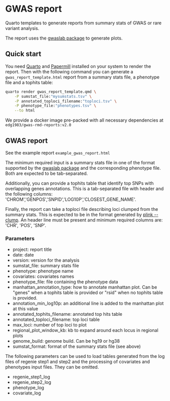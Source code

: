 # GWAS report

Quarto templates to generate reports from summary stats of GWAS or rare variant analysis.

The report uses the [gwaslab package](https://github.com/Cloufield/gwaslab/) to generate plots. 

## Quick start

You need [Quarto](https://quarto.org/) and [Papermill](https://papermill.readthedocs.io/en/latest/) installed on your system to render the report. Then with the following command you can generate a `gwas_report_template.html` report from a summary stats file, a phenotype file and a tophits table:

```bash
quarto render gwas_report_template.qmd \
	-P sumstat_file:"mysumstats.tsv" \
	-P annotated_toploci_filename:"toploci.tsv" \
	-P phenotype_file:"phenotypes.tsv" \
	--to html
```

We provide a docker image pre-packed with all necessary dependencies at `edg1983/gwas-rmd-reports:v2.0`

## GWAS report

See the example report `example_gwas_report.html`

The minimum required input is a summary stats file in one of the format supported by the [gwaslab package](https://github.com/Cloufield/formatbook) and the corresponding phenotype file. Both are expected to be tab-separated.

Additionally, you can provide a tophits table that identify top SNPs with overlapping genes annotations. This is a tab-separated file with header and the following columns: 'CHROM','GENPOS','SNPID','LOG10P','CLOSEST_GENE_NAME'.

Finally, the report can take a toploci file describing loci clumped from the summary stats. This is expected to be in the format generated by [plink --clump](https://www.cog-genomics.org/plink/1.9/postproc#clump). An header line must be present and minimum required columns are: 'CHR', 'POS', 'SNP'.

### Parameters

- project: report title
- date: date
- version: version for the analysis
- sumstat_file: summary stats file
- phenotype: phenotype name
- covariates: covariates names
- phenotype_file: file containing the phenotype data
- manhattan_annotation_type: how to annotate manhattan plot. Can be "genes" when a tophits table is provided or "rsid" when no tophits table is provided.
- annotation_min_log10p: an additional line is added to the manhattan plot at this value
- annotated_tophits_filename: annotated top hits table
- annotated_toploci_filename: top loci table
- max_loci: number of top loci to plot
- regional_plot_window_kb: kb to expand around each locus in regional plots
- genome_build: genome build. Can be hg19 or hg38
- sumstat_format: format of the summary stats file (see above)

The following parameters can be used to load tables generated from the log files of regenie step1 and step2 and the processing of covariates and phenotypes input files. They can be omitted.

- regenie_step1_log
- regenie_step2_log
- phenotype_log
- covariate_log